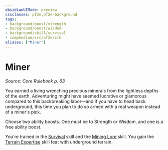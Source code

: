 ```yaml
---
obsidianUIMode: preview
cssclasses: pf2e,pf2e-background
tags:
- background/boost/strength
- background/boost/wisdom
- background/skill/survival
- compendium/src/pf2e/crb
aliases: ["Miner"]
---
```

# Miner
*Source: Core Rulebook p. 63*  

You earned a living wrenching precious minerals from the lightless depths of the earth. Adventuring might have seemed lucrative or glamorous compared to this backbreaking labor—and if you have to head back underground, this time you plan to do so armed with a real weapon instead of a miner's pick.

Choose two ability boosts. One must be to Strength or Wisdom, and one is a free ability boost.

You're trained in the [Survival](compendium/skills.md#Survival) skill and the [Mining Lore](compendium/skills.md#Lore) skill. You gain the [Terrain Expertise](compendium/feats/terrain-expertise.md) skill feat with underground terrain.